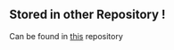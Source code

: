 ## Stored in other Repository ! 

Can be found in [this](https://github.com/jatutert/Ubuntu-Config) repository 



